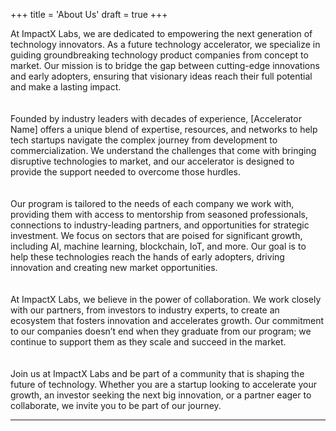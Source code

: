 +++
title = 'About Us'
draft = true
+++


At ImpactX Labs, we are dedicated to empowering the next generation of technology innovators. As a future technology accelerator, we specialize in guiding groundbreaking technology product companies from concept to market. Our mission is to bridge the gap between cutting-edge innovations and early adopters, ensuring that visionary ideas reach their full potential and make a lasting impact.  
\
\
Founded by industry leaders with decades of experience, [Accelerator Name] offers a unique blend of expertise, resources, and networks to help tech startups navigate the complex journey from development to commercialization. We understand the challenges that come with bringing disruptive technologies to market, and our accelerator is designed to provide the support needed to overcome those hurdles.  
\
\
Our program is tailored to the needs of each company we work with, providing them with access to mentorship from seasoned professionals, connections to industry-leading partners, and opportunities for strategic investment. We focus on sectors that are poised for significant growth, including AI, machine learning, blockchain, IoT, and more. Our goal is to help these technologies reach the hands of early adopters, driving innovation and creating new market opportunities.  
\
\
At ImpactX Labs, we believe in the power of collaboration. We work closely with our partners, from investors to industry experts, to create an ecosystem that fosters innovation and accelerates growth. Our commitment to our companies doesn’t end when they graduate from our program; we continue to support them as they scale and succeed in the market.  
\
\
Join us at ImpactX Labs and be part of a community that is shaping the future of technology. Whether you are a startup looking to accelerate your growth, an investor seeking the next big innovation, or a partner eager to collaborate, we invite you to be part of our journey.

***